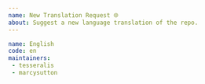 ```yaml
---
name: New Translation Request 🌐
about: Suggest a new language translation of the repo.
---
```


<!--
  Please fill out the YAML form below, otherwise your issue will be closed.

  - *Name*: Language name in *English*
  - *Code*: [ISO-693 Code]() or [IETF language tag](https://en.wikipedia.org/wiki/IETF_language_tag) of the language
  - *Maintainers*: list of GitHub usernames of proposed maintainers (at least 2 required)
  
  Each maintainer listed should respond to the issue with:
  
  - your experience level in open source
  - your level of experience in the target language and localization
-->

```yaml
name: English
code: en
maintainers:
 - tesseralis
 - marcysutton
```
